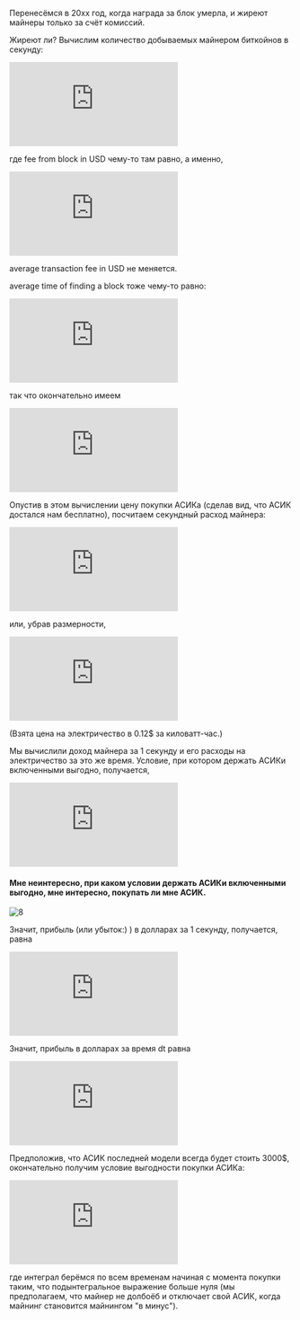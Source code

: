 Перенесёмся в 20xx год, когда награда за блок умерла, и жиреют майнеры только за счёт комиссий.

Жиреют ли? Вычислим количество добываемых майнером биткойнов в секунду:

![1](http://latex.codecogs.com/gif.latex?%5Ctext%7Bincome%20(in%20USD)%7D%20%3D%20%5Cfrac%7B%5Ctext%7Bfee%20from%20block%20in%20USD%7D%7D%7B%5Ctext%7Baverage%20time%20of%20finding%20a%20block%7D%7D)

где fee from block in USD чему-то там равно, а именно,

![2](http://latex.codecogs.com/gif.latex?%5Ctext%7Bfee%20from%20block%20in%20USD%7D%20%3D%20%5Ctext%7Baverage%20transaction%20fee%20in%20USD%7D%20%5Ccdot%20%28%5Ctext%7BTPS%7D%20%5Ccdot%20600%29,)

average transaction fee in USD не меняется.

average time of finding a block тоже чему-то равно:

![3](http://latex.codecogs.com/gif.latex?%5Ctext%7Baverage%20time%20of%20finding%20a%20block%7D%20%3D%20%5Cfrac%7B2%5E%7B32%7D%20%5Ccdot%20%5Ctext%7Bdiff%7D%7D%7B%5Ctext%7Bhashrate%7D%7D)

так что окончательно имеем

![4](http://latex.codecogs.com/gif.latex?%5Ctext%7Bincome%20%28in%20USD%29%7D%20%3D%20%5Cfrac%7B%5Ctext%7Baverage%20transaction%20fee%20in%20USD%7D%20%5Ccdot%20%28%5Ctext%7BTPS%7D%20%5Ccdot%20600%29%20%5Ccdot%20%5Ctext%7Bhashrate%7D%7D%7B2%5E%7B32%7D%20%5Ccdot%20%5Ctext%7Bdiff%7D%7D)

Опустив в этом вычислении цену покупки АСИКа (сделав вид, что АСИК достался нам бесплатно), посчитаем секундный расход майнера:

![5](http://latex.codecogs.com/gif.latex?%5Ctext%7Bcost%20%28in%20USD%29%7D%20%3D%200.12%20%5Chskip%203%20pt%20%5Cfrac%7B%5C%24%7D%7B%5Ctext%7B%281000%20W%29%7D%20%5Ccdot%20%5Ctext%7B%283600%20sec%29%7D%7D%20%5Ccdot%20%5Ctext%7BW%7D%20%3D%20%5Cfrac%7B0.12%7D%7B3600000%7D%20%5Chskip%203%20pt%20%5Cfrac%7B%5C%24%7D%7B%5Ctext%7BkW%7D%20%5Ccdot%20%5Ctext%7Bhour%7D%7D%20%5Ccdot%20%5Ctext%7BW%7D)

или, убрав размерности,

![6](http://latex.codecogs.com/gif.latex?%5Ctext%7Bcost%20%28in%20USD%29%7D%20%3D%20%5Cfrac%7B0.12%7D%7B3600000%7D%20%5Ccdot%20%5Ctext%7BW%7D)

(Взята цена на электричество в 0.12$ за киловатт-час.)

Мы вычислили доход майнера за 1 секунду и его расходы на электричество за это же время. Условие, при котором держать АСИКи включенными выгодно, получается,

![7](http://latex.codecogs.com/gif.latex?%5Cfrac%7B%5Ctext%7Baverage%20transaction%20fee%20in%20USD%7D%20%5Ccdot%20%28%5Ctext%7BTPS%7D%20%5Ccdot%20600%29%20%5Ccdot%20%5Ctext%7Bhashrate%7D%7D%7B2%5E%7B32%7D%20%5Ccdot%20%5Ctext%7Bdiff%7D%7D%20%3E%20%5Cfrac%7B0.12%7D%7B3600000%7D%20%5Ccdot%20%5Ctext%7BW%7D)

#### Мне неинтересно, при каком условии держать АСИКи включенными выгодно, мне интересно, покупать ли мне АСИК.

![8](http://s5.pikabu.ru/images/big_size_comm/2014-07_3/14051731795923.jpg)

Значит, прибыль (или убыток:) ) в долларах за 1 секунду, получается, равна

![9](http://latex.codecogs.com/gif.latex?%5Cfrac%7B%5Ctext%7Baverage%20transaction%20fee%20in%20USD%7D%20%5Ccdot%20%28%5Ctext%7BTPS%7D%20%5Ccdot%20600%29%20%5Ccdot%20%5Ctext%7Bhashrate%7D%7D%7B2%5E%7B32%7D%20%5Ccdot%20%5Ctext%7Bdiff%7D%7D%20-%20%5Cfrac%7B0.12%7D%7B3600000%7D%20%5Ccdot%20%5Ctext%7BW%7D)

Значит, прибыль в долларах за время dt равна

![10](http://latex.codecogs.com/gif.latex?du%20%3D%20%5CBig%28%5Cfrac%7B%5Ctext%7Baverage%20transaction%20fee%20in%20USD%7D%20%5Ccdot%20%28%5Ctext%7BTPS%7D%20%5Ccdot%20600%29%20%5Ccdot%20%5Ctext%7Bhashrate%7D%7D%7B2%5E%7B32%7D%20%5Ccdot%20%5Ctext%7Bdiff%7D%7D%20-%20%5Cfrac%7B0.12%5Ccdot%5Ctext%7BW%7D%7D%7B3600000%7D%20%5CBig%29%20%5Ccdot%20%5Cfrac%7Bdt%7D%7B%5Ctext%7B1%20sec%7D%7D)

Предположив, что АСИК последней модели всегда будет стоить 3000$, окончательно получим условие выгодности покупки АСИКа:

![100](http://latex.codecogs.com/gif.latex?%5Cint%5Climits_%7B%5CSigma%7D%20%5CBig%28%5Cfrac%7B%5Ctext%7Baverage%20transaction%20fee%20in%20USD%7D%20%5Ccdot%20%28%5Ctext%7BTPS%7D%20%5Ccdot%20600%29%20%5Ccdot%20%5Ctext%7Bhashrate%7D%7D%7B2%5E%7B32%7D%20%5Ccdot%20%5Ctext%7Bdiff%7D%7D%20-%20%5Cfrac%7B0.12%5Ccdot%5Ctext%7BW%7D%7D%7B3600000%7D%20%5CBig%29%20%5Ccdot%20%5Cfrac%7Bdt%7D%7B%5Ctext%7B1%20sec%7D%7D%20%3E%203000)

где интеграл берёмся по всем временам начиная с момента покупки таким, что подынтегральное выражение больше нуля (мы предполагаем, что майнер не долбоёб и отключает свой АСИК, когда майнинг становится майнингом "в минус").